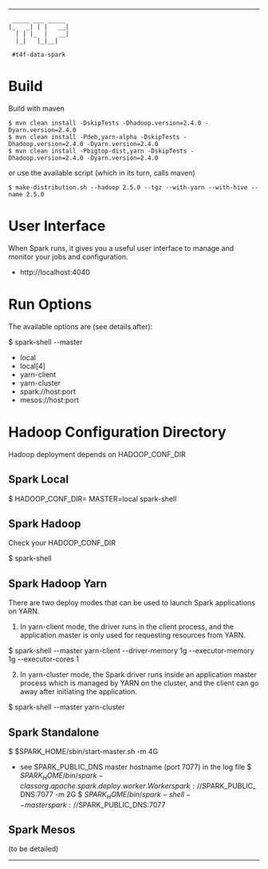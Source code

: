 -------------------------------------------------------------------------------
```
 _____ ___ _____ 
|_   _| | |   __|
  | | |_  |   __|
  |_|   |_|__|   
                                                           
 #t4f-data-spark
```

# Build

Build with maven

```
$ mvn clean install -DskipTests -Dhadoop.version=2.4.0 -Dyarn.version=2.4.0
$ mvn clean install -Pdeb,yarn-alpha -DskipTests -Dhadoop.version=2.4.0 -Dyarn.version=2.4.0
$ mvn clean install -Pbigtop-dist,yarn -DskipTests -Dhadoop.version=2.4.0 -Dyarn.version=2.4.0
```
or use the available script (which in its turn, calls maven)

```
$ make-distribution.sh --hadoop 2.5.0 --tgz --with-yarn --with-hive --name 2.5.0
```

# User Interface

When Spark runs, it gives you a useful user interface to manage and monitor your jobs and configuration.

+ http://localhost:4040

# Run Options

The available options are (see details after):

$ spark-shell --master <master-url>
+ local
+ local[4]
+ yarn-client
+ yarn-cluster
+ spark://host:port
+ mesos://host:port

# Hadoop Configuration Directory

Hadoop deployment depends on HADOOP_CONF_DIR

## Spark Local

$ HADOOP_CONF_DIR= MASTER=local spark-shell

## Spark Hadoop

Check your HADOOP_CONF_DIR

$ spark-shell

## Spark Hadoop Yarn

There are two deploy modes that can be used to launch Spark applications on YARN. 

1. In yarn-client mode, the driver runs in the client process, and the 
   application master is only used for requesting resources from YARN.

$ spark-shell --master yarn-client --driver-memory 1g --executor-memory 1g --executor-cores 1

2. In yarn-cluster mode, the Spark driver runs inside an application master 
   process which is managed by YARN on the cluster, and the client can go away 
   after initiating the application. 

$ spark-shell --master yarn-cluster

## Spark Standalone

$ $SPARK_HOME/sbin/start-master.sh -m 4G
+ see SPARK_PUBLIC_DNS master hostname (port 7077) in the log file
$ $SPARK_HOME/bin/spark-class org.apache.spark.deploy.worker.Worker spark://$SPARK_PUBLIC_DNS:7077 -m 2G
$ $SPARK_HOME/bin/spark-shell --master spark://$SPARK_PUBLIC_DNS:7077

## Spark Mesos

(to be detailed)

-------------------------------------------------------------------------------
